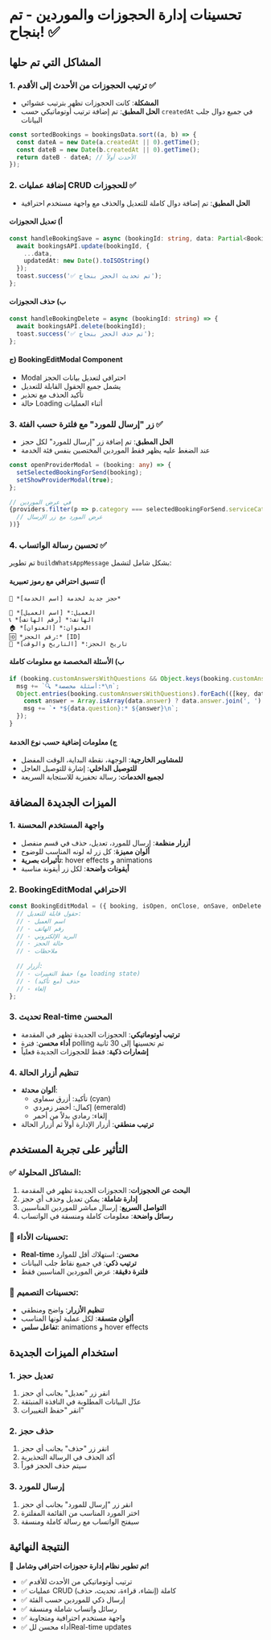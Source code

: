 # تحسينات إدارة الحجوزات والموردين - تم بنجاح! ✅

## المشاكل التي تم حلها

### 1. ترتيب الحجوزات من الأحدث إلى الأقدم ✅
- **المشكلة**: كانت الحجوزات تظهر بترتيب عشوائي
- **الحل المطبق**: تم إضافة ترتيب أوتوماتيكي حسب `createdAt` في جميع دوال جلب البيانات

```typescript
const sortedBookings = bookingsData.sort((a, b) => {
  const dateA = new Date(a.createdAt || 0).getTime();
  const dateB = new Date(b.createdAt || 0).getTime();
  return dateB - dateA; // الأحدث أولاً
});
```

### 2. إضافة عمليات CRUD للحجوزات ✅
- **الحل المطبق**: تم إضافة دوال كاملة للتعديل والحذف مع واجهة مستخدم احترافية

#### أ) تعديل الحجوزات
```typescript
const handleBookingSave = async (bookingId: string, data: Partial<Booking>) => {
  await bookingsAPI.update(bookingId, {
    ...data,
    updatedAt: new Date().toISOString()
  });
  toast.success('✅ تم تحديث الحجز بنجاح');
};
```

#### ب) حذف الحجوزات
```typescript
const handleBookingDelete = async (bookingId: string) => {
  await bookingsAPI.delete(bookingId);
  toast.success('✅ تم حذف الحجز بنجاح');
};
```

#### ج) BookingEditModal Component
- Modal احترافي لتعديل بيانات الحجز
- يشمل جميع الحقول القابلة للتعديل
- تأكيد الحذف مع تحذير
- حالة Loading أثناء العمليات

### 3. زر "إرسال للمورد" مع فلترة حسب الفئة ✅
- **الحل المطبق**: تم إضافة زر "إرسال للمورد" لكل حجز
- عند الضغط عليه يظهر فقط الموردين المختصين بنفس فئة الخدمة

```typescript
const openProviderModal = (booking: any) => {
  setSelectedBookingForSend(booking);
  setShowProviderModal(true);
};

// في عرض الموردين
{providers.filter(p => p.category === selectedBookingForSend.serviceCategory).map(provider => (
  // عرض المورد مع زر الإرسال
))}
```

### 4. تحسين رسالة الواتساب ✅
تم تطوير `buildWhatsAppMessage` بشكل شامل لتشمل:

#### أ) تنسيق احترافي مع رموز تعبيرية
```
🔔 *حجز جديد لخدمة [اسم الخدمة]*

👤 *العميل:* [اسم العميل]
📞 *الهاتف:* [رقم الهاتف]
🏠 *العنوان:* [العنوان]
🆔 *رقم الحجز:* [ID]
📅 *تاريخ الحجز:* [التاريخ والوقت]
```

#### ب) الأسئلة المخصصة مع معلومات كاملة
```typescript
if (booking.customAnswersWithQuestions && Object.keys(booking.customAnswersWithQuestions).length > 0) {
  msg += `🔍 *أسئلة مخصصة:*\n`;
  Object.entries(booking.customAnswersWithQuestions).forEach(([key, data]: [string, any]) => {
    const answer = Array.isArray(data.answer) ? data.answer.join(', ') : String(data.answer);
    msg += `• *${data.question}:* ${answer}\n`;
  });
}
```

#### ج) معلومات إضافية حسب نوع الخدمة
- **للمشاوير الخارجية**: الوجهة، نقطة البداية، الوقت المفضل
- **للتوصيل الداخلي**: إشارة للتوصيل العاجل
- **لجميع الخدمات**: رسالة تحفيزية للاستجابة السريعة

## الميزات الجديدة المضافة

### 1. واجهة المستخدم المحسنة
- **أزرار منظمة**: إرسال للمورد، تعديل، حذف في قسم منفصل
- **ألوان مميزة**: كل زر له لونه المناسب للوضوح
- **تأثيرات بصرية**: hover effects و animations
- **أيقونات واضحة**: لكل زر أيقونة مناسبة

### 2. BookingEditModal الاحترافي
```typescript
const BookingEditModal = ({ booking, isOpen, onClose, onSave, onDelete }) => {
  // حقول قابلة للتعديل:
  // - اسم العميل
  // - رقم الهاتف  
  // - البريد الإلكتروني
  // - حالة الحجز
  // - ملاحظات
  
  // أزرار:
  // - حفظ التغييرات (مع loading state)
  // - حذف (مع تأكيد)
  // - إلغاء
};
```

### 3. تحديث Real-time المحسن
- **ترتيب أوتوماتيكي**: الحجوزات الجديدة تظهر في المقدمة
- **أداء محسن**: فترة polling تم تحسينها إلى 30 ثانية
- **إشعارات ذكية**: فقط للحجوزات الجديدة فعلياً

### 4. تنظيم أزرار الحالة
- **ألوان محدثة**:
  - تأكيد: أزرق سماوي (cyan)
  - إكمال: أخضر زمردي (emerald)  
  - إلغاء: رمادي بدلاً من أحمر
- **ترتيب منطقي**: أزرار الإدارة أولاً ثم أزرار الحالة

## التأثير على تجربة المستخدم

### ✅ المشاكل المحلولة:
1. **البحث عن الحجوزات**: الحجوزات الجديدة تظهر في المقدمة
2. **إدارة شاملة**: يمكن تعديل وحذف أي حجز
3. **التواصل السريع**: إرسال مباشر للموردين المناسبين
4. **رسائل واضحة**: معلومات كاملة ومنسقة في الواتساب

### 🚀 تحسينات الأداء:
- **Real-time محسن**: استهلاك أقل للموارد
- **ترتيب ذكي**: في جميع نقاط جلب البيانات  
- **فلترة دقيقة**: عرض الموردين المناسبين فقط

### 🎨 تحسينات التصميم:
- **تنظيم الأزرار**: واضح ومنطقي
- **ألوان متسقة**: لكل عملية لونها المناسب
- **تفاعل سلس**: animations و hover effects

## استخدام الميزات الجديدة

### 1. تعديل حجز
1. انقر زر "تعديل" بجانب أي حجز
2. عدّل البيانات المطلوبة في النافذة المنبثقة
3. انقر "حفظ التغييرات"

### 2. حذف حجز  
1. انقر زر "حذف" بجانب أي حجز
2. أكد الحذف في الرسالة التحذيرية
3. سيتم حذف الحجز فوراً

### 3. إرسال للمورد
1. انقر زر "إرسال للمورد" بجانب أي حجز
2. اختر المورد المناسب من القائمة المفلترة
3. سيفتح الواتساب مع رسالة كاملة ومنسقة

## النتيجة النهائية
🎉 **تم تطوير نظام إدارة حجوزات احترافي وشامل!**

- ✅ ترتيب أوتوماتيكي من الأحدث للأقدم
- ✅ عمليات CRUD كاملة (إنشاء، قراءة، تحديث، حذف)
- ✅ إرسال ذكي للموردين حسب الفئة
- ✅ رسائل واتساب شاملة ومنسقة
- ✅ واجهة مستخدم احترافية ومتجاوبة
- ✅ أداء محسن للReal-time updates 
